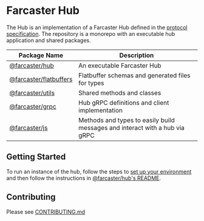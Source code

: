 # Farcaster Hub

The Hub is an implementation of a Farcaster Hub defined in the [protocol specification](https://github.com/farcasterxyz/protocol). The repository is a monorepo with an executable hub application and shared packages.

| Package Name                                     | Description                                                                 |
| ------------------------------------------------ | --------------------------------------------------------------------------- |
| [@farcaster/hub](/apps/hub)                      | An executable Farcaster Hub                                                 |
| [@farcaster/flatbuffers](/packages/flatbuffers/) | Flatbuffer schemas and generated files for types                            |
| [@farcaster/utils](/packages/utils/)             | Shared methods and classes                                                  |
| [@farcaster/grpc](/packages/grpc/)               | Hub gRPC definitions and client implementation                              |
| [@farcaster/js](/packages/js)                    | Methods and types to easily build messages and interact with a hub via gRPC |

## Getting Started

To run an instance of the hub, follow the steps to [set up your environment](CONTRIBUTING.md#2-setting-up-your-development-environment) and then follow the instructions in [@farcaster/hub's README](/apps/hub/README.md).

## Contributing

Please see [CONTRIBUTING.md](./CONTRIBUTING.md)

